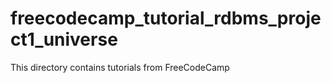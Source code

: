 # freecodecamp_tutorial_rdbms_project1_universe
This directory contains tutorials from FreeCodeCamp
